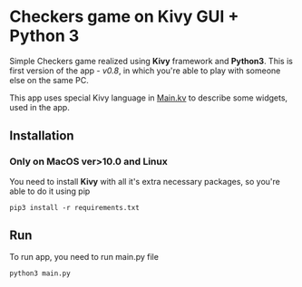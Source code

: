 # Checkers game on Kivy GUI + Python 3
Simple Checkers game realized using **Kivy** framework and **Python3**. This is first version of the app - *v0.8*, in which you're able to play with someone else on the same PC.

This app uses special Kivy language in [Main.kv](Main.kv) to describe some widgets, used in the app.
## Installation
### Only on MacOS ver>10.0 and Linux
You need to install **Kivy** with all it's extra necessary packages, so you're able to do it using pip

`pip3 install -r requirements.txt` 
## Run
To run app, you need to run main.py file

`python3 main.py`




